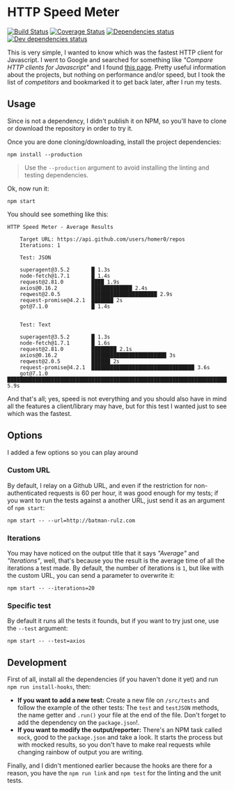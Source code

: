 # HTTP Speed Meter

[![Build Status](https://travis-ci.org/homer0/http-speed-meter.svg?branch=master)](https://travis-ci.org/homer0/http-speed-meter) [![Coverage Status](https://coveralls.io/repos/homer0/http-speed-meter/badge.svg?branch=master&service=github)](https://coveralls.io/github/homer0/http-speed-meter?branch=master)  [![Dependencies status](https://david-dm.org/homer0/http-speed-meter.svg)](https://david-dm.org/homer0/http-speed-meter) [![Dev dependencies status](https://david-dm.org/homer0/http-speed-meter/dev-status.svg)](https://david-dm.org/homer0/http-speed-meter#info=devDependencies)

This is very simple, I wanted to know which was the fastest HTTP client for Javascript. I went to Google and searched for something like _"Compare HTTP clients for Javascript"_ and I found [this page](https://npmcompare.com/compare/axios,got,request,reqwest,superagent). Pretty useful information about the projects, but nothing on performance and/or speed, but I took the list of _competitors_ and bookmarked it to get back later, after I run my tests.

## Usage

Since is not a dependency, I didn't publish it on NPM, so you'll have to clone or download the repository in order to try it.

Once you are done cloning/downloading, install the project dependencies:

```
npm install --production
```

> Use the `--production` argument to avoid installing the linting and testing dependencies.

Ok, now run it:

```
npm start
```

You should see something like this:

```
HTTP Speed Meter - Average Results

    Target URL: https://api.github.com/users/homer0/repos
    Iterations: 1

    Test: JSON

    superagent@3.5.2       █ 1.3s
    node-fetch@1.7.1       █ 1.4s
    request@2.81.0         ████ 1.9s
    axios@0.16.2           █████████████ 2.4s
    reqwest@2.0.5          █████████████████████ 2.9s
    request-promise@4.2.1  ███████ 2s
    got@7.1.0              █ 1.4s


    Test: Text

    superagent@3.5.2       █ 1.3s
    node-fetch@1.7.1       █ 1.6s
    request@2.81.0         ████████ 2.1s
    axios@0.16.2           ████████████████████████ 3s
    reqwest@2.0.5          ██████ 2s
    request-promise@4.2.1  █████████████████████████████████ 3.6s
    got@7.1.0              █████████████████████████████████████████████████████████████████████████ 5.9s
```

And that's all; yes, speed is not everything and you should also have in mind all the features a client/library may have, but for this test I wanted just to see which was the fastest.

## Options

I added a few options so you can play around

### Custom URL

By default, I relay on a Github URL, and even if the restriction for non-authenticated requests is 60 per hour, it was good enough for my tests; if you want to run the tests against a another URL, just send it as an argument of `npm start`:

```
npm start -- --url=http://batman-rulz.com
```

### Iterations

You may have noticed on the output title that it says _"Average"_ and _"Iterations"_, well, that's because you the result is the average time of all the iterations a test made. By default, the number of iterations is `1`, but like with the custom URL, you can send a parameter to overwrite it:

```
npm start -- --iterations=20
```

### Specific test

By default it runs all the tests it founds, but if you want to try just one, use the `--test` argument:

```
npm start -- --test=axios
```

## Development

First of all, install all the dependencies (if you haven't done it yet) and run `npm run install-hooks`, then:

- **If you want to add a new test:** Create a new file on `/src/tests` and follow the example of the other tests: The `test` and `testJSON` methods, the name getter and `.run()` your file at the end of the file. Don't forget to add the dependency on the `package.json`!.
- **If you want to modify the output/reporter:** There's an NPM task called `mock`, good to the `package.json` and take a look. It starts the process but with mocked results, so you don't have to make real requests while changing rainbow of output you are writing.

Finally, and I didn't mentioned earlier because the hooks are there for a reason, you have the `npm run link` and `npm test` for the linting and the unit tests.